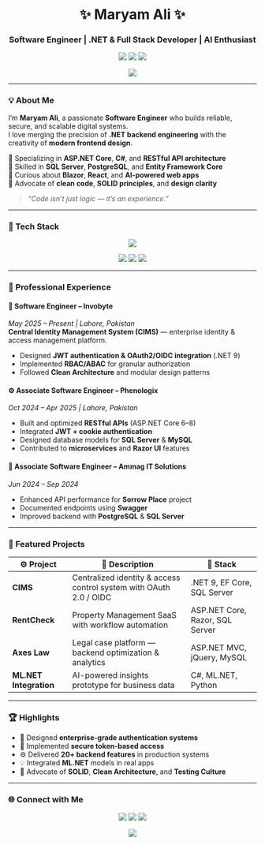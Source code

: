 <!-- Header -->
<h1 align="center">✨ Maryam Ali ✨</h1>
<h3 align="center">Software Engineer | .NET & Full Stack Developer | AI Enthusiast</h3>

<p align="center">
  <a href="mailto:mariymali1623@gmail.com"><img src="https://img.shields.io/badge/Email-mariymali1623%40gmail.com-D14836?style=for-the-badge&logo=gmail&logoColor=white"></a>
  <a href="https://www.linkedin.com/in/maryamali-softwarengineer/"><img src="https://img.shields.io/badge/LinkedIn-Maryam%20Ali-0A66C2?style=for-the-badge&logo=linkedin"></a>
  <a href="https://github.com/merium6"><img src="https://img.shields.io/badge/GitHub-merium6-181717?style=for-the-badge&logo=github"></a>
</p>

<p align="center">
  <img src="https://readme-typing-svg.demolab.com?font=Orbitron&weight=600&size=22&pause=1000&color=00E6FF&center=true&vCenter=true&width=600&lines=Full+Stack+.NET+Engineer;API+Architect+%26+Backend+Specialist;AI+%2F+ML+Integration+Enthusiast;Building+Secure+%26+Scalable+Apps" />
</p>

---

### 💡 About Me

I’m **Maryam Ali**, a passionate **Software Engineer** who builds reliable, secure, and scalable digital systems.  
I love merging the precision of **.NET backend engineering** with the creativity of **modern frontend design**.

🔹 Specializing in **ASP.NET Core**, **C#**, and **RESTful API architecture**  
🔹 Skilled in **SQL Server**, **PostgreSQL**, and **Entity Framework Core**  
🔹 Curious about **Blazor**, **React**, and **AI-powered web apps**  
🔹 Advocate of **clean code**, **SOLID principles**, and **design clarity**

> _“Code isn’t just logic — it’s an experience.”_

---

### 🧠 Tech Stack

<p align="center">
  <img src="https://skillicons.dev/icons?i=dotnet,cs,react,angular,html,css,jquery,postgresql,mysql,azure,docker,git,github,postman,visualstudio,vscode" />
</p>

<p align="center">
  <img src="https://img.shields.io/badge/Architecture-Clean%20%26%20Modular-blueviolet?style=for-the-badge">
  <img src="https://img.shields.io/badge/Focus-API%20Security%20%26%20Performance-orange?style=for-the-badge">
  <img src="https://img.shields.io/badge/Goal-Build%20Future-Ready%20Apps-success?style=for-the-badge">
</p>

---

### 🚀 Professional Experience

#### 🧩 **Software Engineer – Invobyte**
*May 2025 – Present | Lahore, Pakistan*  
**Central Identity Management System (CIMS)** — enterprise identity & access management platform.  
- Designed **JWT authentication & OAuth2/OIDC integration** (.NET 9)  
- Implemented **RBAC/ABAC** for granular authorization  
- Followed **Clean Architecture** and modular design patterns  

#### ⚙️ **Associate Software Engineer – Phenologix**
*Oct 2024 – Apr 2025 | Lahore, Pakistan*  
- Built and optimized **RESTful APIs** (ASP.NET Core 6–8)  
- Integrated **JWT + cookie authentication**  
- Designed database models for **SQL Server** & **MySQL**  
- Contributed to **microservices** and **Razor UI** features  

#### 💼 **Associate Software Engineer – Ammag IT Solutions**
*Jun 2024 – Sep 2024*  
- Enhanced API performance for **Sorrow Place** project  
- Documented endpoints using **Swagger**  
- Improved backend with **PostgreSQL** & **SQL Server**

---

### 🧩 Featured Projects

| ⚙️ Project | 💬 Description | 🧠 Stack |
|-------------|----------------|----------|
| **CIMS** | Centralized identity & access control system with OAuth 2.0 / OIDC | .NET 9, EF Core, SQL Server |
| **RentCheck** | Property Management SaaS with workflow automation | ASP.NET Core, Razor, SQL Server |
| **Axes Law** | Legal case platform — backend optimization & analytics | ASP.NET MVC, jQuery, MySQL |
| **ML.NET Integration** | AI-powered insights prototype for business data | C#, ML.NET, Python |

---


### 🏆 Highlights

- 🧠 Designed **enterprise-grade authentication systems**  
- 🔐 Implemented **secure token-based access**  
- ⚙️ Delivered **20+ backend features** in production systems  
- 💡 Integrated **ML.NET** models in real apps  
- 🧩 Advocate of **SOLID**, **Clean Architecture**, and **Testing Culture**

---

### 🌐 Connect with Me

<p align="center">
  <a href="mailto:mariymali1623@gmail.com"><img src="https://img.shields.io/badge/Email-Contact-D14836?style=for-the-badge&logo=gmail"></a>
  <a href="https://www.linkedin.com/in/maryamali-softwarengineer/"><img src="https://img.shields.io/badge/LinkedIn-Maryam%20Ali-0077B5?style=for-the-badge&logo=linkedin"></a>
  <a href="https://github.com/merium6"><img src="https://img.shields.io/badge/GitHub-merium6-181717?style=for-the-badge&logo=github"></a>
</p>

<p align="center">
  <img src="https://readme-typing-svg.demolab.com?font=Fira+Code&weight=500&size=20&pause=1000&color=00E6FF&center=true&vCenter=true&width=600&lines=Let's+build+the+future+together+💫;Collaboration+%7C+Innovation+%7C+Code+❤️">
</p>

